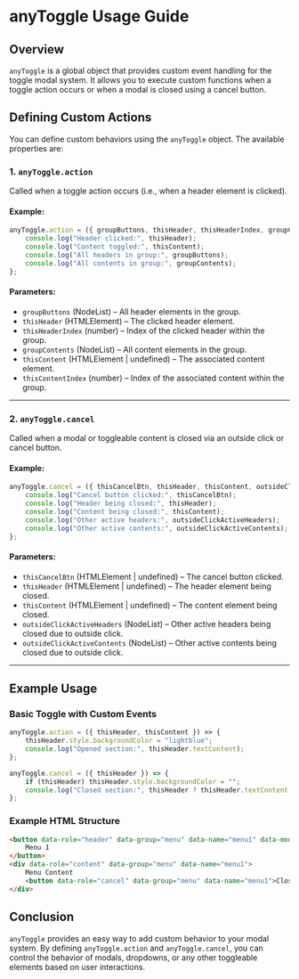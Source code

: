 # anyToggle Usage Guide

## Overview
`anyToggle` is a global object that provides custom event handling for the toggle modal system. It allows you to execute custom functions when a toggle action occurs or when a modal is closed using a cancel button.

## Defining Custom Actions
You can define custom behaviors using the `anyToggle` object. The available properties are:

### 1. `anyToggle.action`
Called when a toggle action occurs (i.e., when a header element is clicked).

#### Example:
```js
anyToggle.action = ({ groupButtons, thisHeader, thisHeaderIndex, groupContents, thisContent, thisContentIndex }) => {
    console.log("Header clicked:", thisHeader);
    console.log("Content toggled:", thisContent);
    console.log("All headers in group:", groupButtons);
    console.log("All contents in group:", groupContents);
};
```

#### Parameters:
- `groupButtons` (NodeList) – All header elements in the group.
- `thisHeader` (HTMLElement) – The clicked header element.
- `thisHeaderIndex` (number) – Index of the clicked header within the group.
- `groupContents` (NodeList) – All content elements in the group.
- `thisContent` (HTMLElement | undefined) – The associated content element.
- `thisContentIndex` (number) – Index of the associated content within the group.

---

### 2. `anyToggle.cancel`
Called when a modal or toggleable content is closed via an outside click or cancel button.

#### Example:
```js
anyToggle.cancel = ({ thisCancelBtn, thisHeader, thisContent, outsideClickActiveHeaders, outsideClickActiveContents }) => {
    console.log("Cancel button clicked:", thisCancelBtn);
    console.log("Header being closed:", thisHeader);
    console.log("Content being closed:", thisContent);
    console.log("Other active headers:", outsideClickActiveHeaders);
    console.log("Other active contents:", outsideClickActiveContents);
};
```

#### Parameters:
- `thisCancelBtn` (HTMLElement | undefined) – The cancel button clicked.
- `thisHeader` (HTMLElement | undefined) – The header element being closed.
- `thisContent` (HTMLElement | undefined) – The content element being closed.
- `outsideClickActiveHeaders` (NodeList) – Other active headers being closed due to outside click.
- `outsideClickActiveContents` (NodeList) – Other active contents being closed due to outside click.

---

## Example Usage
### Basic Toggle with Custom Events
```js
anyToggle.action = ({ thisHeader, thisContent }) => {
    thisHeader.style.backgroundColor = "lightblue";
    console.log("Opened section:", thisHeader.textContent);
};

anyToggle.cancel = ({ thisHeader }) => {
    if (thisHeader) thisHeader.style.backgroundColor = "";
    console.log("Closed section:", thisHeader ? thisHeader.textContent : "Unknown");
};
```

### Example HTML Structure
```html
<button data-role="header" data-group="menu" data-name="menu1" data-mode="toggle">
    Menu 1
</button>
<div data-role="content" data-group="menu" data-name="menu1">
    Menu Content
    <button data-role="cancel" data-group="menu" data-name="menu1">Close</button>
</div>
```

## Conclusion
`anyToggle` provides an easy way to add custom behavior to your modal system. By defining `anyToggle.action` and `anyToggle.cancel`, you can control the behavior of modals, dropdowns, or any other toggleable elements based on user interactions.

